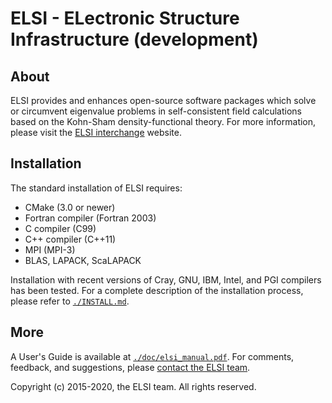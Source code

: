 # ELSI - ELectronic Structure Infrastructure (development)

## About

ELSI provides and enhances open-source software packages which solve or
circumvent eigenvalue problems in self-consistent field calculations based on
the Kohn-Sham density-functional theory. For more information, please visit the
[ELSI interchange](https://elsi-interchange.org) website.

## Installation

The standard installation of ELSI requires:

* CMake (3.0 or newer)
* Fortran compiler (Fortran 2003)
* C compiler (C99)
* C++ compiler (C++11)
* MPI (MPI-3)
* BLAS, LAPACK, ScaLAPACK

Installation with recent versions of Cray, GNU, IBM, Intel, and PGI compilers
has been tested. For a complete description of the installation process, please
refer to [`./INSTALL.md`](./INSTALL.md).

## More

A User's Guide is available at [`./doc/elsi_manual.pdf`](./doc/elsi_manual.pdf).
For comments, feedback, and suggestions, please
[contact the ELSI team](mailto:elsi-team@duke.edu).

Copyright (c) 2015-2020, the ELSI team. All rights reserved.
